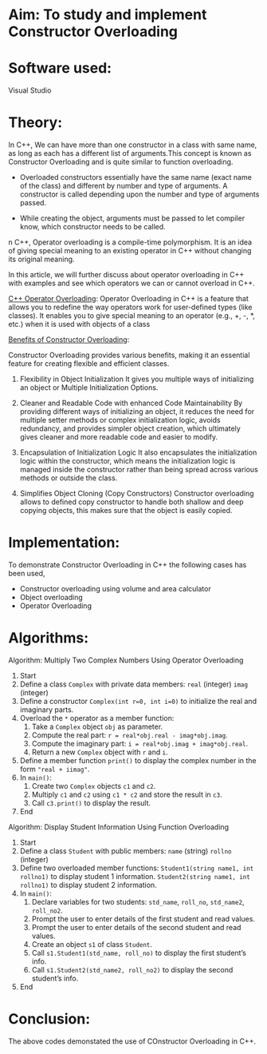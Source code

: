 # Aim: To study and implement Constructor Overloading
# Software used:
Visual Studio
# Theory:

In C++, We can have more than one constructor in a class with same name, as long as each has a different list of arguments.This concept is known as Constructor Overloading and is quite similar to function overloading.

+ Overloaded constructors essentially have the same name (exact name of the class) and different by number and type of arguments.
A constructor is called depending upon the number and type of arguments passed.

+ While creating the object, arguments must be passed to let compiler know, which constructor needs to be called. 

n C++, Operator overloading is a compile-time polymorphism. It is an idea of giving special meaning to an existing operator in C++ without changing its original meaning.

In this article, we will further discuss about operator overloading in C++ with examples and see which operators we can or cannot overload in C++.

<ins>C++ Operator Overloading</ins>:
Operator Overloading in C++ is a feature that allows you to redefine the way operators work for user-defined types (like classes). It enables you to give special meaning to an operator (e.g., +, -, *, etc.) when it is used with objects of a class

<ins>Benefits of Constructor Overloading</ins>:

Constructor Overloading provides various benefits, making it an essential feature for creating flexible and efficient classes.

1. Flexibility in Object Initialization
It gives you multiple ways of initializing an object or Multiple Initialization Options.

2. Cleaner and Readable Code with enhanced Code Maintainability
By providing different ways of initializing an object, it reduces the need for multiple setter methods or complex initialization logic, avoids redundancy, and provides simpler object creation, which ultimately gives cleaner and more readable code and easier to modify.

3. Encapsulation of Initialization Logic
It also encapsulates the initialization logic within the constructor, which means the initialization logic is managed inside the constructor rather than being spread across various methods or outside the class.

4. Simplifies Object Cloning (Copy Constructors)
Constructor overloading allows to defined copy constructor to handle both shallow and deep copying objects, this makes sure that the object is easily copied.
# Implementation:
To demonstrate Constructor Overloading in C++ the following cases has been used,
+ Constructor overloading using volume and area calculator
+ Object overloading
+ Operator Overloading
# Algorithms:

Algorithm: Multiply Two Complex Numbers Using Operator Overloading

1. Start
2. Define a class `Complex` with private data members:
   `real` (integer)
   `imag` (integer)
3. Define a constructor `Complex(int r=0, int i=0)` to initialize the real and imaginary parts.
4. Overload the `*` operator as a member function:
   1. Take a `Complex` object `obj` as parameter.
   2. Compute the real part: `r = real*obj.real - imag*obj.imag`.
   3. Compute the imaginary part: `i = real*obj.imag + imag*obj.real`.
   4. Return a new `Complex` object with `r` and `i`.
5. Define a member function `print()` to display the complex number in the form `"real + iimag"`.
6. In `main()`:
   1. Create two `Complex` objects `c1` and `c2`.
   2. Multiply `c1` and `c2` using `c1 * c2` and store the result in `c3`.
   3. Call `c3.print()` to display the result.
7. End

Algorithm: Display Student Information Using Function Overloading

1. Start
2. Define a class `Student` with public members:
   `name` (string)
     `rollno` (integer)
3. Define two overloaded member functions:
    `Student1(string name1, int rollno1)` to display student 1 information.
     `Student2(string name1, int rollno1)` to display student 2 information.
4. In `main()`:
   1. Declare variables for two students: `std_name`, `roll_no`, `std_name2`, `roll_no2`.
   2. Prompt the user to enter details of the first student and read values.
   3. Prompt the user to enter details of the second student and read values.
   4. Create an object `s1` of class `Student`.
   5. Call `s1.Student1(std_name, roll_no)` to display the first student’s info.
   6. Call `s1.Student2(std_name2, roll_no2)` to display the second student’s info.
5. End

# Conclusion:
The above codes demonstated the use of COnstructor Overloading in C++.
